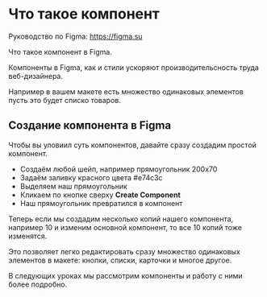 # Что такое компонент
Руководство по Figma: https://figma.su

Что такое компонент в Figma.

Компоненты в Figma, как и  стили ускоряют производительсность труда веб-дизайнера.

Например в вашем макете есть множество одинаковых элементов пусть это будет списко товаров.

## Создание компонента в Figma
Чтобы вы уловиил суть компонентов, давайте сразу создадим простой компонент.

- Создаём любой шейп, например прямоугольник 200x70
- Задаём заливку красного цвета #e74c3c
- Выделяем наш прямоугольник
- Кликаем по кнопке сверху **Create Component** 
- Наш прямоугольник превратился в компонент

Теперь если мы создадим несколько копий нашего компонента, например 10 и изменим основной компонент, то все 10 копий тоже изменятся.

Это позволяет легко редактировать сразу множество одинаковых элементов в макете: кнопки, списки, карточки и многое другое.

В следующих уроках мы рассмотрим компоненты и работу с ними более подробно.
